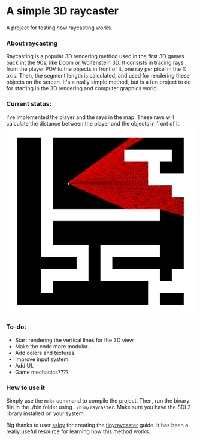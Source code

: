# A simple 3D raycaster
A project for testing how raycasting works.

### About raycasting
Raycasting is a popular 3D rendering method used in the first 3D games back int the 90s, like Doom or Wolfenstein 3D. It consists in tracing rays from the player POV to the objects in front of it, one ray per pixel in the X axis. Then, the segment length is calculated, and used for rendering these objects on the screen. It's a really simple method, but is a fun project to do for starting in the 3D rendering and computer graphics world.

### Current status:
I've implemented the player and the rays in the map. These rays will calculate the distance between the player and the objects in front of it.
![current_status](screenshots/first_rays.png)

### To-do:
- Start rendering the vertical lines for the 3D view.
- Make the code more modular.
- Add colors and textures.
- Improve input system.
- Add UI.
- Game mechanics????

### How to use it
Simply use the ```make``` command to compile the project. Then, run the binary file in the ./bin folder using ```./bin/raycaster```. Make sure you have the SDL2 library installed on your system.

Big thanks to user [ssloy](https://github.com/ssloy) for creating the [tinyraycaster](https://github.com/ssloy/tinyraycaster) guide. It has been a really useful resource for learning how this method works.
